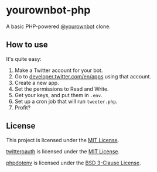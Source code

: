 # yourownbot-php

A basic PHP-powered [@yourownbot](https://twitter.com/yourownbot) clone.

## How to use

It's quite easy:

  1. Make a Twitter account for your bot.
  1. Go to [developer.twitter.com/en/apps](https://developer.twitter.com/en/apps) using that account.
  1. Create a new app.
  1. Set the permissions to Read and Write.
  1. Get your keys, and put them in `.env`.
  1. Set up a cron job that will run `tweeter.php`.
  1. Profit?

## License

This project is licensed under the [MIT License](https://github.com/plusreed/yourownbot-php/blob/master/LICENSE).

[twitteroauth](https://github.com/abraham/twitteroauth) is licensed under the [MIT License](https://github.com/abraham/twitteroauth/blob/master/LICENSE.md).

[phpdotenv](https://github.com/vlucas/phpdotenv) is licensed under the [BSD 3-Clause License](https://github.com/vlucas/phpdotenv/blob/master/LICENSE.txt).

